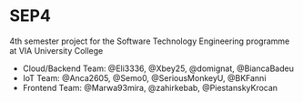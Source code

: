# SEP4

4th semester project for the Software Technology Engineering programme at VIA University College

- Cloud/Backend Team: @Eli3336, @Xbey25, @domignat, @BiancaBadeu
- IoT Team: @Anca2605, @Semo0, @SeriousMonkeyU, @BKFanni
- Frontend Team: @Marwa93mira, @zahirkebab, @PiestanskyKrocan
